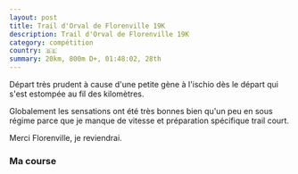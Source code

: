 ```yaml
---
layout: post
title: Trail d'Orval de Florenville 19K
description: Trail d'Orval de Florenville 19K
category: compétition
country: 🇧🇪
summary: 20km, 800m D+, 01:48:02, 28th
---
```


Départ très prudent à cause d'une petite gène à l'ischio dès le départ qui
s'est estompée au fil des kilomètres.

Globalement les sensations ont été très bonnes bien qu'un peu en sous régime
parce que je manque de vitesse et préparation spécifique trail court.

Merci Florenville, je reviendrai.

### Ma course

<iframe
  height='405'
  width='100%'
  frameborder='0'
  allowtransparency='true'
  scrolling='no'
  data-src='https://www.strava.com/activities/1656948799/embed/7cc1c955bed569fda8cb98f704ca6f0d37daf6c0'
  onload='lzld(this)'>
</iframe>

<!--
vim:spell spelllang=fr
-->
